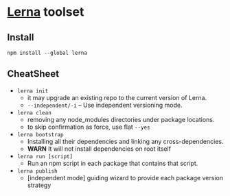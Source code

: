 # [Lerna](https://lerna.js.org/) toolset

## Install
`npm install --global lerna`

## CheatSheet
- `lerna init`
    - it may upgrade an existing repo to the current version of Lerna.
    - `--independent/-i` – Use independent versioning mode.
- `lerna clean`  
    - removing any node_modules directories under package locations.
    - to skip confirmation as force, use flat `--yes`
-  `lerna bootstrap`
    - Installing all their dependencies and linking any cross-dependencies.
    - **WARN** It will not install dependencies on root itself
- `lerna run [script]`
    - Run an npm script in each package that contains that script.
- `lerna publish`
    - [independent mode] guiding wizard to provide each package version strategy 

